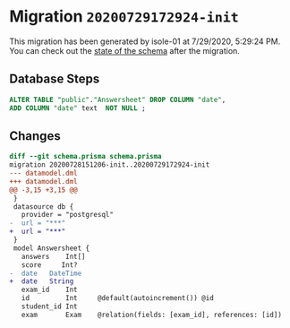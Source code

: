 # Migration `20200729172924-init`

This migration has been generated by isole-01 at 7/29/2020, 5:29:24 PM.
You can check out the [state of the schema](./schema.prisma) after the migration.

## Database Steps

```sql
ALTER TABLE "public"."Answersheet" DROP COLUMN "date",
ADD COLUMN "date" text  NOT NULL ;
```

## Changes

```diff
diff --git schema.prisma schema.prisma
migration 20200728151206-init..20200729172924-init
--- datamodel.dml
+++ datamodel.dml
@@ -3,15 +3,15 @@
 }
 datasource db {
   provider = "postgresql"
-  url = "***"
+  url = "***"
 }
 model Answersheet {
   answers    Int[]
   score     Int?
-  date   DateTime
+  date   String
   exam_id    Int
   id         Int     @default(autoincrement()) @id
   student_id Int
   exam       Exam    @relation(fields: [exam_id], references: [id])
```


